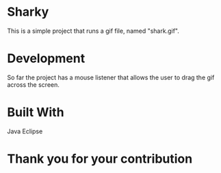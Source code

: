 # Sharky

This is a simple project that runs a gif file, named "shark.gif".


# Development
So far the project has a mouse listener that allows the user to drag the gif across the screen.

# Built With
Java Eclipse

# Thank you for your contribution
